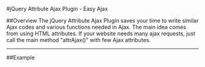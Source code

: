#jQuery Attrbute Ajax Plugin - Easy Ajax

##Overview
The jQuery Attribute Ajax Plugin saves your time to write similar Ajax codes and various functions needed in Ajax. The main idea comes from using HTML attributes. If your website needs many ajax requests, just call the main method "attrAjax()" with few Ajax attributes.

---

##Example
